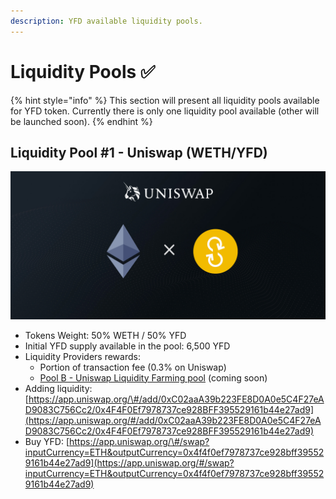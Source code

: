 ```yaml
---
description: YFD available liquidity pools.
---
```


# Liquidity Pools ✅

{% hint style="info" %}
This section will present all liquidity pools available for YFD token. Currently there is only one liquidity pool available \(other will be launched soon\).
{% endhint %}

## Liquidity Pool \#1 - Uniswap \(WETH/YFD\)

![](../.gitbook/assets/uniswap_weth_yfd.jpg)

* Tokens Weight: 50% WETH / 50% YFD
* Initial YFD supply available in the pool: 6,500 YFD
* Liquidity Providers rewards:
  * Portion of transaction fee \(0.3% on Uniswap\)
  * [Pool B - Uniswap Liquidity Farming pool](liquidity-farming-pool.md#pool-b-uniswap-liquidity-farming-pool) \(coming soon\)
* Adding liquidity: [https://app.uniswap.org/\#/add/0xC02aaA39b223FE8D0A0e5C4F27eAD9083C756Cc2/0x4F4F0Ef7978737ce928BFF395529161b44e27ad9](https://app.uniswap.org/#/add/0xC02aaA39b223FE8D0A0e5C4F27eAD9083C756Cc2/0x4F4F0Ef7978737ce928BFF395529161b44e27ad9)
* Buy YFD: [https://app.uniswap.org/\#/swap?inputCurrency=ETH&outputCurrency=0x4f4f0ef7978737ce928bff395529161b44e27ad9](https://app.uniswap.org/#/swap?inputCurrency=ETH&outputCurrency=0x4f4f0ef7978737ce928bff395529161b44e27ad9)







